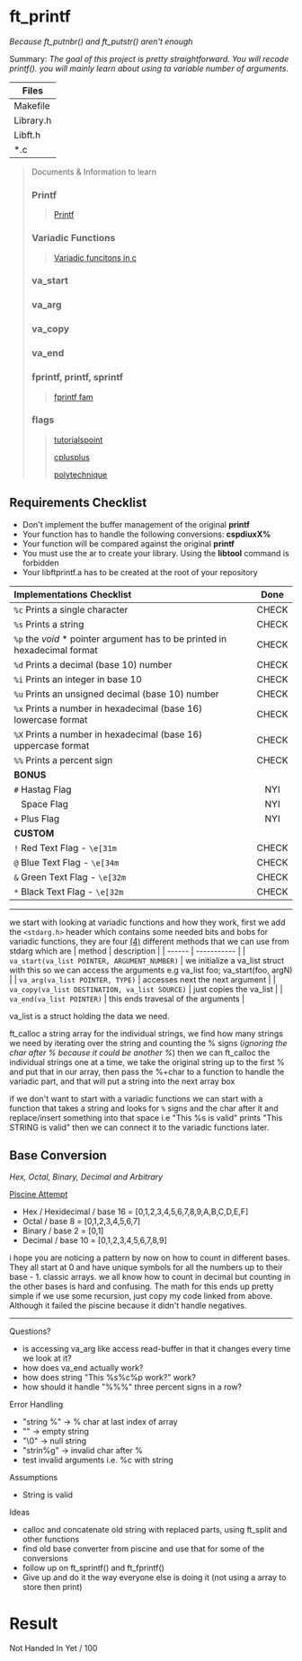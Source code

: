 # ft_printf
*Because ft_putnbr() and ft_putstr() aren't enough*

Summary:
*The goal of this project is pretty straightforward. You will recode printf(). you will mainly learn about using ta variable number of arguments.*

|Files|
|-----|
|Makefile|
|Library.h|
|Libft.h|
|\*.c|

>Documents & Information to learn
> ### Printf
>> [Printf](https://www.tutorialspoint.com/c_standard_library/c_function_printf.htm)
> ### Variadic Functions
>> [Variadic funcitons in c](https://www.geeksforgeeks.org/variadic-functions-in-c/)
> ### va_start
>>[]()
> ### va_arg
>>[]()
> ### va_copy
>> []()
> ### va_end
>>[]()
> ### fprintf, printf, sprintf
>> [fprintf fam](https://www.ibm.com/docs/en/ztpf/2019?topic=apis-fprintf-printf-sprintf-format-write-data)
> ### flags
>> [tutorialspoint](https://www.tutorialspoint.com/c_standard_library/c_function_printf.htm)
>> 
>> [cplusplus](https://www.cplusplus.com/reference/cstdio/printf/)
>> 
>> [polytechnique](https://www.lix.polytechnique.fr/~liberti/public/computing/prog/c/C/FUNCTIONS/format.html)

## Requirements Checklist
- Don't implement the buffer management of the original **printf**
- Your function has to handle the following conversions: **cspdiuxX%**
- Your function will be compared against the original **printf**
- You must use the ar to create your library. Using the __libtool__ command is forbidden
- Your libftprintf.a has to be created at the root of your repository

| **Implementations Checklist** | **Done** |
|:-----------------------|:------:|
|`%c` Prints a single character | CHECK |
|`%s` Prints a string | CHECK |
|`%p` the *void* \* pointer argument has to be printed in hexadecimal format | CHECK |
|`%d` Prints a decimal (base 10) number | CHECK | 
|`%i` Prints an integer in base 10 | CHECK |
|`%u` Prints an unsigned decimal (base 10) number | CHECK |
|`%x` Prints a number in hexadecimal (base 16) lowercase format | CHECK |
|`%X` Prints a number in hexadecimal (base 16) uppercase format | CHECK |
|`%%` Prints a percent sign | CHECK |
| **BONUS** |
|`#` Hastag Flag | NYI |
|` ` Space Flag | NYI |
|`+` Plus Flag | NYI |
| **CUSTOM** |
|`!` Red Text Flag - `\e[31m` | CHECK |
|`@` Blue Text Flag - `\e[34m` | CHECK |
|`&` Green Text Flag - `\e[32m` | CHECK |
|`*` Black Text Flag - `\e[32m` | CHECK |
---
we start with looking at variadic functions and how they work, first we add the `<stdarg.h>` header which contains some needed bits and bobs for variadic functions, they are four [(4)](https://en.wikipedia.org/wiki/4) different methods that we can use from stdarg which are
| method | description |
| ------ | ----------- |
| `va_start(va_list POINTER, ARGUMENT_NUMBER)` | we initialize a va_list struct with this so we can access the arguments e.g va_list foo; va_start(foo, argN) |
| `va_arg(va_list POINTER, TYPE)` | accesses next the next argument |
| `va_copy(va_list DESTINATION, va_list SOURCE)` | just copies the va_list |
| `va_end(va_list POINTER)` | this ends travesal of the arguments |

va_list is a struct holding the data we need.

ft_calloc a string array for the individual strings, we find how many strings we need by iterating over the string and counting the % signs (*ignoring the char after % because it could be another %*)
then we can ft_calloc the individual strings one at a time, we take the original string up to the first % and put that in our array, then pass the %+char to a function to handle the variadic part, and that will put a string into the next array box

if we don't want to start with a variadic functions we can start with a function that takes a string and looks for `%` signs and the char after it and replace/insert something into that space i.e "This %s is valid" prints "This STRING is valid" then we can connect it to the variadic functions later.


## Base Conversion
*Hex, Octal, Binary, Decimal and Arbitrary*

[Piscine Attempt](https://github.com/TeriyakisaurusRex/42Piscine/blob/main/C_04/ex04/ft_putnbr_base.c)

- Hex / Hexidecimal / base 16 = [0,1,2,3,4,5,6,7,8,9,A,B,C,D,E,F]
- Octal / base 8 = [0,1,2,3,4,5,6,7]
- Binary / base 2 = [0,1]
- Decimal / base 10 = [0,1,2,3,4,5,6,7,8,9]

i hope you are noticing a pattern by now on how to count in different bases. They all start at 0 and have unique symbols for all the numbers up to their base - 1. classic arrays. we all know how to count in decimal but counting in the other bases is hard and confusing. The math for this ends up pretty simple if we use some recursion, just copy my code linked from above. Although it failed the piscine because it didn't handle negatives.


---

Questions?
- is accessing va_arg like access read-buffer in that it changes every time we look at it?
- how does va_end actually work?
- how does string "This %s%c%p work?" work?
- how should it handle "%%%" three percent signs in a row?

Error Handling
- "string %"  -> % char at last index of array 
- ""          -> empty string
- "\0"        -> null string
- "strin%g"   -> invalid char after % 
- test invalid arguments i.e. %c with string

Assumptions
- String is valid

Ideas
- calloc and concatenate old string with replaced parts, using ft_split and other functions
- find old base converter from piscine and use that for some of the conversions
- follow up on ft_sprintf() and ft_fprintf() 
- Give up and do it the way everyone else is doing it (not using a array to store then print)

# Result
Not Handed In Yet / 100
